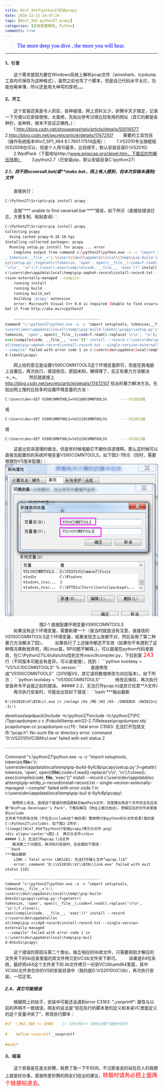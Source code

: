 ```yaml
---
title: Win7_X64下python27安装pcapy
date: 2016-12-15 14:47:24
tags: [Win7_X64 python27 pcapy]
categories: [安装配置教程, Python]
comments: true
---
```


><font color=#0000FF face="微软雅黑" size=4>The more deep you dive , the more you will hear.</font>


***


#### 1、引言
　　这个需求是因为要在Windows系统上解析pcap文件（wireshark、tcpdump工具均可保存为这种格式），虽然之前也写了个脚本，但是自己代码水平太烂，功能也略单薄，所以还是用大神写的库吧。。。
#### 2、开工
　　这个安装还真是令人抓狂，各种报错，网上资料又少，折腾半天才搞定，记录一下方便以后安装使用，太蛋疼。先贴出参考过得比较有用的网址（其它的都是各种抄，各种转，根本不验证正确性。)：
　　1.http://blog.csdn.net/shouwangzhelv/article/details/50016577
　　2.http://blog.csdn.net/secretx/article/details/17472107
　　需要的工具包括（操作系统版本Win7_SP1_X64 6.1.7601.17514适用）：
　　1.VS2010专业旗舰版(VS2008也可以，但是个人用10最多，比较顺手，默认安装目录D:\VS2010)
　　2.WpdPack（下载地址http://www.winpcap.org/devel.htm，下载后的包解压待用）
　　3.python2.7（已安装pip，默认安装目录C:\python27）
##### 2.1、找不到vcvarsall.bat(或**make.bat，网上有人提到，但本次安装未遇到)文件
　　直接执行：
```bash
C:\Python27\Scripts>pip install pcapy
```
　　会报"*** unable to find vavarsall.bat ***"错误，如下所示（直接贴错误日志，方便复制、粘贴查询）：
```bash
C:\Python27\Scripts>pip install pcapy
Collecting pcapy
  Using cached pcapy-0.10.10.tgz
Installing collected packages: pcapy
  Running setup.py install for pcapy ... error
    Complete output from command c:\python27\python.exe -u -c "import setuptools
, tokenize;__file__='c:\\users\\dev\\appdata\\local\\temp\\pip-build-lsboh1\\pca
py\\setup.py';f=getattr(tokenize, 'open', open)(__file__);code=f.read().replace(
'\r\n', '\n');f.close();exec(compile(code, __file__, 'exec'))" install --record
c:\users\dev\appdata\local\temp\pip-umphoh-record\install-record.txt --single-ve
rsion-externally-managed --compile:
    running install
    running build
    running build_ext
    building 'pcapy' extension
    error: Microsoft Visual C++ 9.0 is required (Unable to find vcvarsall.bat).
Get it from http://aka.ms/vcpython27

    ----------------------------------------
Command "c:\python27\python.exe -u -c "import setuptools, tokenize;__file__='c:\
\users\\dev\\appdata\\local\\temp\\pip-build-lsboh1\\pcapy\\setup.py';f=getattr(
tokenize, 'open', open)(__file__);code=f.read().replace('\r\n', '\n');f.close();
exec(compile(code, __file__, 'exec'))" install --record c:\users\dev\appdata\loc
al\temp\pip-umphoh-record\install-record.txt --single-version-externally-managed
--compile" failed with error code 1 in c:\users\dev\appdata\local\temp\pip-buil
d-lsboh1\pcapy\
```
　　网上给的意见是设置VS90COMNTOOLS这个环境变量即可，但是在我电脑上设置后，再次执行，错误依旧，原因未知，懒得理了，反正有暴力方法解决→_→。
　　然后就直接上 http://blog.csdn.net/secretx/article/details/17472107 给出的暴力解决方法，先贴出网上搜的比较多的设置环境变量的方法：
```bash
C:\Users\dev>SET VS90COMNTOOLS=%VS100COMNTOOLS%      ----VS2010版
```
或
```bash
C:\Users\dev>SET VS90COMNTOOLS=%VS110COMNTOOLS%      ----VS2012版
```
或
```bash
C:\Users\dev>SET VS90COMNTOOLS=%VS120COMNTOOLS%      ----VS2013版
```
　　这是比较讲道理的做法，但是有时候电脑它不跟你讲道理啊。那么这时候可以直接去配置你的系统环境变量VS90COMNTOOLS，如下图2-1所示（同时，需要根据你VS版本配置）：
![image](Win7_X64下python27安装pcapy/设置环境变量.png)
<div align='center'>图2-1  直接配置环境变量VS90COMNTOOLS</div>
　　如果没有这个环境变量，需要新建一个（我当时就是没有注意，直接改的VS100COMNTOOLS这个环境变量，结果发现怎么改都不对，然后采用了第二种暴力方法解决了囧）。
　　如果执行了上述操作都还不生效（如果你不幸遇到了这种情况果断放弃吧，用Linux装，RP问题不解释。)，可以直接在python代码里面改，在C:\Python27\Lib\distutils找到文件msvc9compiler.py，下拉到第<font color=#FF0000 size=4> 243 </font>行（不同版本可能会有差异，可以直接搜），找到：
```python
toolskey = "VS%0.f0COMNTOOLS" % version
```
　　直接修改成“VS100COMNTOOLS”（2010版VS，其它请将数值修改为对应版本），如下所示：
```python
toolskey = "VS100COMNTOOLS"
```
　　修改后保存，再次执行安装命令不会报之前的错误。
##### 2.2、无法打开pcap.h(或其它任意**.h文件)
　　再次执行安装时，可能会出现如下错误：
```bash
***输出截断

    D:\VS2010\VC\BIN\cl.exe /c /nologo /Ox /MD /W3 /GS- /DNDEBUG -DWIN32=1 -Ic:\
devel\oss\wpdpack\Include -Ic:\python27\include -Ic:\python27\PC /Tppcapdumper.c
c /Fobuild\temp.win32-2.7\Release\pcapdumper.obj
    pcapdumper.cc
    pcapdumper.cc(11) : fatal error C1083: 无法打开包括文件:“pcap.h”: No such
file or directory
    error: command 'D:\\VS2010\\VC\\BIN\\cl.exe' failed with exit status 2

    ----------------------------------------
Command "c:\python27\python.exe -u -c "import setuptools, tokenize;__file__='c:\
\users\\dev\\appdata\\local\\temp\\pip-build-6yfc8p\\pcapy\\setup.py';f=getattr(
tokenize, 'open', open)(__file__);code=f.read().replace('\r\n', '\n');f.close();
exec(compile(code, __file__, 'exec'))" install --record c:\users\dev\appdata\loc
al\temp\pip-wh9p_o-record\install-record.txt --single-version-externally-managed
 --compile" failed with error code 1 in c:\users\dev\appdata\local\temp\pip-buil
d-6yfc8p\pcapy\
```
　　按照网上说法，造成这个错误的原因是缺乏WpdPack文件，百度搜出来这个文件的全名应该是"WinPcap Developer's Pack"，下载后解压（地址上面已给出），把解压后的文件夹里面的include
文件夹下的所有文档（不包含include这个根目录）整体拷贝到python的头文件目录(我的是C:\Python27\include)，如下图2-2所示：
![image](Win7_X64下python27安装pcapy/拷贝头文件.png)
<div align='center'>图2-2  拷贝头文件</div>
##### 2.3、无法打开wpcap.lib文件
　　解决第二个问题后，再次执行安装时，还会报如下错误：
```bash
***输出截断
    LINK : fatal error LNK1181: 无法打开输入文件“wpcap.lib”
    error: command 'D:\\VS2010\\VC\\BIN\\link.exe' failed with exit status 1181

    ----------------------------------------
Command "c:\python27\python.exe -u -c "import setuptools, tokenize;__file__='c:\
\users\\dev\\appdata\\local\\temp\\pip-build-6hkx5z\\pcapy\\setup.py';f=getattr(
tokenize, 'open', open)(__file__);code=f.read().replace('\r\n', '\n');f.close();
exec(compile(code, __file__, 'exec'))" install --record c:\users\dev\appdata\loc
al\temp\pip-ccidg9-record\install-record.txt --single-version-externally-managed
 --compile" failed with error code 1 in c:\users\dev\appdata\local\temp\pip-buil
d-6hkx5z\pcapy\
```
　　这个错误的原因与第二个类似，缺乏相应的lib库文件，只需要把刚才解压的文件夹下的lib目录里面的库文件拷贝到VC\lib文件夹下即可。
　　如果是64位系统，最好把x64这个文件夹下的.lib文件拷贝一份到VC\lib\amd64里面，其中VC\lib\文件夹在你的VS的安装目录中（我的是D:\VS2010\VC\lib），再次执行安装，一切正常。
##### 2.4、其它可能错误
　　根据网上的帖子，安装中可能还会遇到error C3163: “_vsnprintf”: 属性与以前的声明不一致错误，网友的说法是“现在执行的脚本里的定义和本来VC里面定义的这个变量冲突了”，修改执行脚本：
```c++
#if （_MSC_VER != 1500）   // 只针对VC++ 2008注释下面的代码行

#    define vsnprintf _vsnprintf

#endif
```
#### 3、结语
　　这个安装是在是太折腾，耗费了我一下午时间，不过那谁说的站在巨人的肩膀上就是好办事，感谢热爱折腾的网友们给出的建议，<font color=#FF0000 size=4>转载时请务必把上面两个链接帖进去</font>。